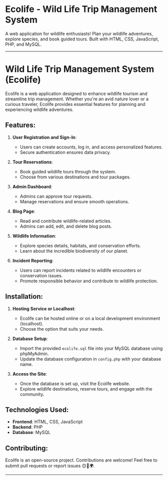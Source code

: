 # Ecolife - Wild Life Trip Management System
A web application for wildlife enthusiasts! Plan your wildlife adventures, explore species, and book guided tours. Built with HTML, CSS, JavaScript, PHP, and MySQL.

----------------------------------------------------------------------------------------------------------------------------------

# Wild Life Trip Management System (Ecolife)

Ecolife is a web application designed to enhance wildlife tourism and streamline trip management. Whether you're an avid nature lover or a curious traveler, Ecolife provides essential features for planning and experiencing wildlife adventures.

## Features:

1. **User Registration and Sign-In**:
   - Users can create accounts, log in, and access personalized features.
   - Secure authentication ensures data privacy.

2. **Tour Reservations**:
   - Book guided wildlife tours through the system.
   - Choose from various destinations and tour packages.

3. **Admin Dashboard**:
   - Admins can approve tour requests.
   - Manage reservations and ensure smooth operations.

4. **Blog Page**:
   - Read and contribute wildlife-related articles.
   - Admins can add, edit, and delete blog posts.

5. **Wildlife Information**:
   - Explore species details, habitats, and conservation efforts.
   - Learn about the incredible biodiversity of our planet.

6. **Incident Reporting**:
   - Users can report incidents related to wildlife encounters or conservation issues.
   - Promote responsible behavior and contribute to wildlife protection.

## Installation:

1. **Hosting Service or Localhost**:
   - Ecolife can be hosted online or on a local development environment (localhost).
   - Choose the option that suits your needs.

2. **Database Setup**:
   - Import the provided `ecolife.sql` file into your MySQL database using phpMyAdmin.
   - Update the database configuration in `config.php` with your database name.

3. **Access the Site**:
   - Once the database is set up, visit the Ecolife website.
   - Explore wildlife destinations, reserve tours, and engage with the community.

## Technologies Used:

- **Frontend**: HTML, CSS, JavaScript
- **Backend**: PHP
- **Database**: MySQL

## Contributing:

Ecolife is an open-source project. Contributions are welcome! Feel free to submit pull requests or report issues 😊🦁🌍.

----------------------------------------------------------------------------------------------------------------------------------
